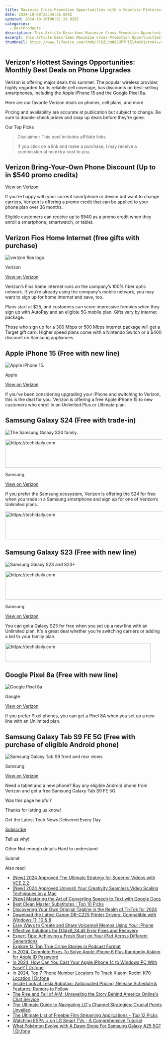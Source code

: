 ```yaml
---
title: Maximize Cross-Promotion Opportunities with a Seamless Pinterest and Facebook Integration Tutorial
date: 2024-10-08T22:34:36.864Z
updated: 2024-10-10T00:21:29.920Z
categories:
  - BestProducts
description: This Article Describes Maximize Cross-Promotion Opportunities with a Seamless Pinterest and Facebook Integration Tutorial
excerpt: This Article Describes Maximize Cross-Promotion Opportunities with a Seamless Pinterest and Facebook Integration Tutorial
thumbnail: https://www.lifewire.com/thmb/3FkZL3mN8ZdP7Pi5lAmKXjztvAY=/400x300/filters:no_upscale():max_bytes(150000):strip_icc():format(webp)/GettyImages-524282176-5bf20266c9e77c0051af5697.jpg
---
```


## Verizon's Hottest Savings Opportunities: Monthly Best Deals on Phone Upgrades

 Verizon is offering major deals this summer. The popular wireless provider, highly regarded for its reliable cell coverage, has discounts on best-selling smartphones, including the Apple iPhone 15 and the Google Pixel 8a.

 Here are our favorite Verizon deals on phones, cell plans, and more.

 Pricing and availability are accurate at publication but subject to change. Be sure to double-check prices and snap up deals before they're gone.

 Our Top Picks

>  Disclaimer: This post includes affiliate links
>
>  If you click on a link and make a purchase, I may receive a commission at no extra cost to you.
>

## Verizon Bring-Your-Own Phone Discount (Up to in $540 promo credits)

[View on Verizon](https://www.verizon.com/bring-your-own-device/)

 If you’re happy with your current smartphone or device but want to change carriers, Verizon is offering a promo credit that can be applied to your phone plan over 36 months.

 Eligible customers can receive up to $540 as a promo credit when they enroll a smartphone, smartwatch, or tablet.

## Verizon Fios Home Internet (free gifts with purchase)

![verizon fios logo.](https://www.lifewire.com/thmb/5lIlwcVPJ5fA93bTxQV9DmB8sGA=/1500x0/filters:no_upscale():max_bytes(150000):strip_icc():format(webp)/fios-logo-300a5cb5bd23463f9915d361bf7d3ca4.jpg)

Verizon

[View on Verizon](https://www.verizon.com/home/internet/fios-fastest-internet/bundles/)

 Verizon’s Fios home internet runs on the company’s 100% fiber optic network. If you’re already using the company’s mobile network, you may want to sign up for home internet and save, too.

 Plans start at $25, and customers can score impressive freebies when they sign up with AutoPay and an eligible 5G mobile plan. Gifts vary by internet package.

 Those who sign up for a 300 Mbps or 500 Mbps internet package will get a Target gift card. Higher speed plans come with a Nintendo Switch or a $400 discount on Samsung appliances.

## Apple iPhone 15 (Free with new line)

![Apple iPhone 15.](https://www.lifewire.com/thmb/wnB6E3DLz12emgLWUSlRQF03Ovo=/1500x0/filters:no_upscale():max_bytes(150000):strip_icc():format(webp)/AppleiPhone15_Apple-082be61ad5174733ab03bc42439ffa99.jpg)

Apple

[View on Verizon](https://www.verizon.com/smartphones/apple-iphone-15/)

 If you’ve been considering upgrading your iPhone and switching to Verizon, this is the deal for you. Verizon is offering a free Apple iPhone 15 to new customers who enroll in an Unlimited Plus or Ultimate plan.

## Samsung Galaxy S24 (Free with trade-in)

![The Samsung Galaxy S24 family.](https://www.lifewire.com/thmb/au0mcBHAPUkv3GfdRYiFLqS9JHU=/1500x0/filters:no_upscale():max_bytes(150000):strip_icc():format(webp)/Screenshot2024-01-17at12.29.10PM-07a5a954b4ea4170a3796e706afbda42.png)

<!-- affiliate ads begin -->
<a href="https://unicoeye.pxf.io/c/5597632/2134494/18498" target="_top" id="2134494">
  <img src="//a.impactradius-go.com/display-ad/18498-2134494" border="0" alt="https://techidaily.com" width="721" height="90"/>
</a>
<img height="0" width="0" src="https://unicoeye.pxf.io/i/5597632/2134494/18498" style="position:absolute;visibility:hidden;" border="0" />
<!-- affiliate ads end -->

Samsung

[View on Verizon](https://www.verizon.com/smartphones/samsung-galaxy-s24/)

 If you prefer the Samsung ecosystem, Verizon is offering the S24 for free when you trade in a Samsung smartphone and sign up for one of Verizon’s Unlimited plans.  

<!-- affiliate ads begin -->
<a href="https://appsumo.8odi.net/c/5597632/2123734/7443" target="_top" id="2123734">
  <img src="//a.impactradius-go.com/display-ad/7443-2123734" border="0" alt="https://techidaily.com" width="728" height="90"/>
</a>
<img height="0" width="0" src="https://appsumo.8odi.net/i/5597632/2123734/7443" style="position:absolute;visibility:hidden;" border="0" />
<!-- affiliate ads end -->

## Samsung Galaxy S23 (Free with new line)

![Samsung Galaxy S23 and S23+](https://www.lifewire.com/thmb/F5hl4jBWAvl1DcP2bYHxFGieOXY=/1500x0/filters:no_upscale():max_bytes(150000):strip_icc():format(webp)/galaxy-s23-highlights-design-kv-end-s-7d6d1aed1691493f9d94a10e4e87853e.jpg)

<!-- affiliate ads begin -->
<a href="https://appsumo.8odi.net/c/5597632/2037351/7443" target="_top" id="2037351">
  <img src="//a.impactradius-go.com/display-ad/7443-2037351" border="0" alt="https://techidaily.com" width="728" height="90"/>
</a>
<img height="0" width="0" src="https://appsumo.8odi.net/i/5597632/2037351/7443" style="position:absolute;visibility:hidden;" border="0" />
<!-- affiliate ads end -->

Samsung

[View on Verizon](https://www.verizon.com/smartphones/samsung-galaxy-s23/)

 You can get a Galaxy S23 for free when you set up a new line with an Unlimited plan. It's a great deal whether you're switching carriers or adding a kid to your family plan.  

<!-- affiliate ads begin -->
<a href="https://review-au.sjv.io/c/5597632/2098703/14409" target="_top" id="2098703">
  <img src="//a.impactradius-go.com/display-ad/14409-2098703" border="0" alt="https://techidaily.com" width="468" height="60"/>
</a>
<img height="0" width="0" src="https://review-au.sjv.io/i/5597632/2098703/14409" style="position:absolute;visibility:hidden;" border="0" />
<!-- affiliate ads end -->

## Google Pixel 8a (Free with new line)

![Google Pixel 8a](https://www.lifewire.com/thmb/0fq8wmHIy-gFKUO16ogpXZRkGQ8=/1500x0/filters:no_upscale():max_bytes(150000):strip_icc():format(webp)/google-pixel-8a-35b919eee7b247e98ca33a021103cd34.png)

Google

[View on Verizon](https://www.verizon.com/smartphones/google-pixel-8a/)

 If you prefer Pixel phones, you can get a Pixel 8A when you set up a new line with an Unlimited plan.  

## Samsung Galaxy Tab S9 FE 5G (Free with purchase of eligible Android phone)

![Samsung Galaxy Tab S9 front and rear views](https://www.lifewire.com/thmb/OtTv544powHGdCTuhi-XjVZuPwk=/1500x0/filters:no_upscale():max_bytes(150000):strip_icc():format(webp)/Samsung-Galaxy-Tab-S9-2422bd507f6648d1bb99588e02ca7841.jpeg)

Samsung

[View on Verizon](https://www.verizon.com/tablets/samsung-galaxy-tab-s9-fe-5g/)

 Need a tablet and a new phone? Buy any eligible Android phone from Verizon and get a free Samsung Galaxy Tab S9 FE 5G.  

Was this page helpful?

Thanks for letting us know!

 Get the Latest Tech News Delivered Every Day

[Subscribe](https://www.lifewire.com/#)

Tell us why!

 Other  Not enough details  Hard to understand

 Submit

<ins class="adsbygoogle"
     style="display:block"
     data-ad-format="autorelaxed"
     data-ad-client="ca-pub-7571918770474297"
     data-ad-slot="1223367746"></ins>

<ins class="adsbygoogle"
     style="display:block"
     data-ad-client="ca-pub-7571918770474297"
     data-ad-slot="8358498916"
     data-ad-format="auto"
     data-full-width-responsive="true"></ins>

<span class="atpl-alsoreadstyle">Also read:</span>
<div><ul>
<li><a href="https://article-knowledge.techidaily.com/new-2024-approved-the-ultimate-strategy-for-superior-videos-with-vce-22/"><u>[New] 2024 Approved The Ultimate Strategy for Superior Videos with VCE 2.2</u></a></li>
<li><a href="https://instagram-video-recordings.techidaily.com/new-2024-approved-unleash-your-creativity-seamless-video-scaling-techniques-on-a-mac/"><u>[New] 2024 Approved Unleash Your Creativity Seamless Video Scaling Techniques on a Mac</u></a></li>
<li><a href="https://extra-approaches.techidaily.com/new-mastering-the-art-of-converting-speech-to-text-with-google-docs/"><u>[New] Mastering the Art of Converting Speech to Text with Google Docs</u></a></li>
<li><a href="https://os-tips.techidaily.com/best-clean-master-substitutes-top-10-picks/"><u>Best Clean Master Substitutes : Top 10 Picks</u></a></li>
<li><a href="https://tiktok-video-recordings.techidaily.com/discovering-your-own-original-tagline-in-the-realm-of-tiktok-for-2024/"><u>Discovering Your Own Original Tagline in the Realm of TikTok for 2024</u></a></li>
<li><a href="https://win-dash.techidaily.com/download-the-latest-canon-dr-c225-printer-drivers-compatible-with-windows-11-10-and-8/"><u>Download the Latest Canon DR-C225 Printer Drivers: Compatible with Windows 11, 10 & 8</u></a></li>
<li><a href="https://techtrends.techidaily.com/easy-ways-to-create-and-share-voicemail-memos-using-your-iphone/"><u>Easy Ways to Create and Share Voicemail Memos Using Your iPhone</u></a></li>
<li><a href="https://techtrends.techidaily.com/effective-solutions-for-d3dx934dll-error-fixes-and-recovery/"><u>Effective Solutions for D3dx9_34.dll Error Fixes and Recovery</u></a></li>
<li><a href="https://techtrends.techidaily.com/expert-tips-achieving-a-fresh-start-on-your-ipad-across-different-generations/"><u>Expert Tips: Achieving a Fresh Start on Your iPad Across Different Generations</u></a></li>
<li><a href="https://techtrends.techidaily.com/explore-13-top-true-crime-stories-in-podcast-format/"><u>Explore 13 Top True Crime Stories in Podcast Format</u></a></li>
<li><a href="https://ios-unlock.techidaily.com/in-2024-complete-fixes-to-solve-apple-iphone-6-plus-randomly-asking-for-apple-id-password-by-drfone-ios/"><u>In 2024, Complete Fixes To Solve Apple iPhone 6 Plus Randomly Asking for Apple ID Password</u></a></li>
<li><a href="https://screen-mirror.techidaily.com/in-2024-how-can-you-cast-your-apple-iphone-14-to-windows-pc-with-ease-drfone-by-drfone-ios/"><u>In 2024, How Can You Cast Your Apple iPhone 14 to Windows PC With Ease? | Dr.fone</u></a></li>
<li><a href="https://android-location-track.techidaily.com/in-2024-top-7-phone-number-locators-to-track-xiaomi-redmi-k70-location-drfone-by-drfone-virtual-android/"><u>In 2024, Top 7 Phone Number Locators To Track Xiaomi Redmi K70 Location | Dr.fone</u></a></li>
<li><a href="https://techtrends.techidaily.com/inside-look-at-tesla-robotaxi-anticipated-pricing-release-schedule-and-features-rumors-to-follow/"><u>Inside Look at Tesla Robotaxi: Anticipated Pricing, Release Schedule & Features; Rumors to Follow</u></a></li>
<li><a href="https://techtrends.techidaily.com/the-rise-and-fall-of-aim-unraveling-the-story-behind-america-onlines-chat-service/"><u>The Rise and Fall of AIM: Unraveling the Story Behind America Online's Chat Service</u></a></li>
<li><a href="https://techtrends.techidaily.com/the-ultimate-guide-to-navigating-lgs-channel-strategies-crucial-points-unveiled/"><u>The Ultimate Guide to Navigating LG's Channel Strategies: Crucial Points Unveiled</u></a></li>
<li><a href="https://techtrends.techidaily.com/the-ultimate-list-of-freebie-film-streaming-applications-top-12-picks/"><u>The Ultimate List of Freebie Film Streaming Applications - Top 12 Picks</u></a></li>
<li><a href="https://techtrends.techidaily.com/watching-espn-plus-on-lg-smart-tvs-a-comprehensive-tutorial/"><u>Watching ESPN + on LG Smart TVs - A Comprehensive Tutorial</u></a></li>
<li><a href="https://change-location.techidaily.com/what-pokemon-evolve-with-a-dawn-stone-for-samsung-galaxy-a25-5g-drfone-by-drfone-virtual-android/"><u>What Pokémon Evolve with A Dawn Stone For Samsung Galaxy A25 5G? | Dr.fone</u></a></li>
</ul></div>

